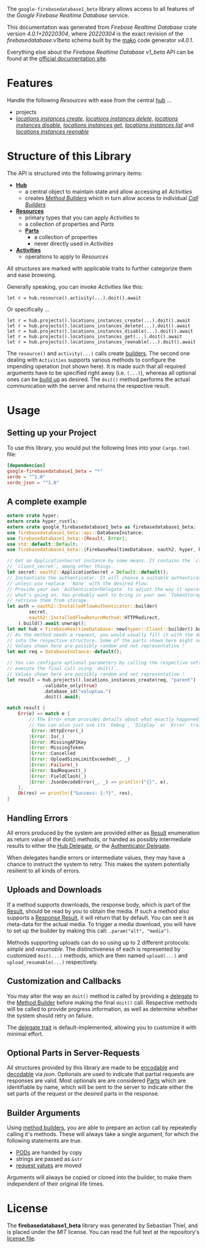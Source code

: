 <!---
DO NOT EDIT !
This file was generated automatically from 'src/generator/templates/api/README.md.mako'
DO NOT EDIT !
-->
The `google-firebasedatabase1_beta` library allows access to all features of the *Google Firebase Realtime Database* service.

This documentation was generated from *Firebase Realtime Database* crate version *4.0.1+20220304*, where *20220304* is the exact revision of the *firebasedatabase:v1beta* schema built by the [mako](http://www.makotemplates.org/) code generator *v4.0.1*.

Everything else about the *Firebase Realtime Database* *v1_beta* API can be found at the
[official documentation site](https://firebase.google.com/docs/reference/rest/database/database-management/rest/).
# Features

Handle the following *Resources* with ease from the central [hub](https://docs.rs/google-firebasedatabase1_beta/4.0.1+20220304/google_firebasedatabase1_beta/FirebaseRealtimeDatabase) ... 

* projects
 * [*locations instances create*](https://docs.rs/google-firebasedatabase1_beta/4.0.1+20220304/google_firebasedatabase1_beta/api::ProjectLocationInstanceCreateCall), [*locations instances delete*](https://docs.rs/google-firebasedatabase1_beta/4.0.1+20220304/google_firebasedatabase1_beta/api::ProjectLocationInstanceDeleteCall), [*locations instances disable*](https://docs.rs/google-firebasedatabase1_beta/4.0.1+20220304/google_firebasedatabase1_beta/api::ProjectLocationInstanceDisableCall), [*locations instances get*](https://docs.rs/google-firebasedatabase1_beta/4.0.1+20220304/google_firebasedatabase1_beta/api::ProjectLocationInstanceGetCall), [*locations instances list*](https://docs.rs/google-firebasedatabase1_beta/4.0.1+20220304/google_firebasedatabase1_beta/api::ProjectLocationInstanceListCall) and [*locations instances reenable*](https://docs.rs/google-firebasedatabase1_beta/4.0.1+20220304/google_firebasedatabase1_beta/api::ProjectLocationInstanceReenableCall)




# Structure of this Library

The API is structured into the following primary items:

* **[Hub](https://docs.rs/google-firebasedatabase1_beta/4.0.1+20220304/google_firebasedatabase1_beta/FirebaseRealtimeDatabase)**
    * a central object to maintain state and allow accessing all *Activities*
    * creates [*Method Builders*](https://docs.rs/google-firebasedatabase1_beta/4.0.1+20220304/google_firebasedatabase1_beta/client::MethodsBuilder) which in turn
      allow access to individual [*Call Builders*](https://docs.rs/google-firebasedatabase1_beta/4.0.1+20220304/google_firebasedatabase1_beta/client::CallBuilder)
* **[Resources](https://docs.rs/google-firebasedatabase1_beta/4.0.1+20220304/google_firebasedatabase1_beta/client::Resource)**
    * primary types that you can apply *Activities* to
    * a collection of properties and *Parts*
    * **[Parts](https://docs.rs/google-firebasedatabase1_beta/4.0.1+20220304/google_firebasedatabase1_beta/client::Part)**
        * a collection of properties
        * never directly used in *Activities*
* **[Activities](https://docs.rs/google-firebasedatabase1_beta/4.0.1+20220304/google_firebasedatabase1_beta/client::CallBuilder)**
    * operations to apply to *Resources*

All *structures* are marked with applicable traits to further categorize them and ease browsing.

Generally speaking, you can invoke *Activities* like this:

```Rust,ignore
let r = hub.resource().activity(...).doit().await
```

Or specifically ...

```ignore
let r = hub.projects().locations_instances_create(...).doit().await
let r = hub.projects().locations_instances_delete(...).doit().await
let r = hub.projects().locations_instances_disable(...).doit().await
let r = hub.projects().locations_instances_get(...).doit().await
let r = hub.projects().locations_instances_reenable(...).doit().await
```

The `resource()` and `activity(...)` calls create [builders][builder-pattern]. The second one dealing with `Activities` 
supports various methods to configure the impending operation (not shown here). It is made such that all required arguments have to be 
specified right away (i.e. `(...)`), whereas all optional ones can be [build up][builder-pattern] as desired.
The `doit()` method performs the actual communication with the server and returns the respective result.

# Usage

## Setting up your Project

To use this library, you would put the following lines into your `Cargo.toml` file:

```toml
[dependencies]
google-firebasedatabase1_beta = "*"
serde = "^1.0"
serde_json = "^1.0"
```

## A complete example

```Rust
extern crate hyper;
extern crate hyper_rustls;
extern crate google_firebasedatabase1_beta as firebasedatabase1_beta;
use firebasedatabase1_beta::api::DatabaseInstance;
use firebasedatabase1_beta::{Result, Error};
use std::default::Default;
use firebasedatabase1_beta::{FirebaseRealtimeDatabase, oauth2, hyper, hyper_rustls};

// Get an ApplicationSecret instance by some means. It contains the `client_id` and 
// `client_secret`, among other things.
let secret: oauth2::ApplicationSecret = Default::default();
// Instantiate the authenticator. It will choose a suitable authentication flow for you, 
// unless you replace  `None` with the desired Flow.
// Provide your own `AuthenticatorDelegate` to adjust the way it operates and get feedback about 
// what's going on. You probably want to bring in your own `TokenStorage` to persist tokens and
// retrieve them from storage.
let auth = oauth2::InstalledFlowAuthenticator::builder(
        secret,
        oauth2::InstalledFlowReturnMethod::HTTPRedirect,
    ).build().await.unwrap();
let mut hub = FirebaseRealtimeDatabase::new(hyper::Client::builder().build(hyper_rustls::HttpsConnectorBuilder::new().with_native_roots().https_or_http().enable_http1().enable_http2().build()), auth);
// As the method needs a request, you would usually fill it with the desired information
// into the respective structure. Some of the parts shown here might not be applicable !
// Values shown here are possibly random and not representative !
let mut req = DatabaseInstance::default();

// You can configure optional parameters by calling the respective setters at will, and
// execute the final call using `doit()`.
// Values shown here are possibly random and not representative !
let result = hub.projects().locations_instances_create(req, "parent")
             .validate_only(true)
             .database_id("voluptua.")
             .doit().await;

match result {
    Err(e) => match e {
        // The Error enum provides details about what exactly happened.
        // You can also just use its `Debug`, `Display` or `Error` traits
         Error::HttpError(_)
        |Error::Io(_)
        |Error::MissingAPIKey
        |Error::MissingToken
        |Error::Cancelled
        |Error::UploadSizeLimitExceeded(_, _)
        |Error::Failure(_)
        |Error::BadRequest(_)
        |Error::FieldClash(_)
        |Error::JsonDecodeError(_, _) => println!("{}", e),
    },
    Ok(res) => println!("Success: {:?}", res),
}

```
## Handling Errors

All errors produced by the system are provided either as [Result](https://docs.rs/google-firebasedatabase1_beta/4.0.1+20220304/google_firebasedatabase1_beta/client::Result) enumeration as return value of
the doit() methods, or handed as possibly intermediate results to either the 
[Hub Delegate](https://docs.rs/google-firebasedatabase1_beta/4.0.1+20220304/google_firebasedatabase1_beta/client::Delegate), or the [Authenticator Delegate](https://docs.rs/yup-oauth2/*/yup_oauth2/trait.AuthenticatorDelegate.html).

When delegates handle errors or intermediate values, they may have a chance to instruct the system to retry. This 
makes the system potentially resilient to all kinds of errors.

## Uploads and Downloads
If a method supports downloads, the response body, which is part of the [Result](https://docs.rs/google-firebasedatabase1_beta/4.0.1+20220304/google_firebasedatabase1_beta/client::Result), should be
read by you to obtain the media.
If such a method also supports a [Response Result](https://docs.rs/google-firebasedatabase1_beta/4.0.1+20220304/google_firebasedatabase1_beta/client::ResponseResult), it will return that by default.
You can see it as meta-data for the actual media. To trigger a media download, you will have to set up the builder by making
this call: `.param("alt", "media")`.

Methods supporting uploads can do so using up to 2 different protocols: 
*simple* and *resumable*. The distinctiveness of each is represented by customized 
`doit(...)` methods, which are then named `upload(...)` and `upload_resumable(...)` respectively.

## Customization and Callbacks

You may alter the way an `doit()` method is called by providing a [delegate](https://docs.rs/google-firebasedatabase1_beta/4.0.1+20220304/google_firebasedatabase1_beta/client::Delegate) to the 
[Method Builder](https://docs.rs/google-firebasedatabase1_beta/4.0.1+20220304/google_firebasedatabase1_beta/client::CallBuilder) before making the final `doit()` call. 
Respective methods will be called to provide progress information, as well as determine whether the system should 
retry on failure.

The [delegate trait](https://docs.rs/google-firebasedatabase1_beta/4.0.1+20220304/google_firebasedatabase1_beta/client::Delegate) is default-implemented, allowing you to customize it with minimal effort.

## Optional Parts in Server-Requests

All structures provided by this library are made to be [encodable](https://docs.rs/google-firebasedatabase1_beta/4.0.1+20220304/google_firebasedatabase1_beta/client::RequestValue) and 
[decodable](https://docs.rs/google-firebasedatabase1_beta/4.0.1+20220304/google_firebasedatabase1_beta/client::ResponseResult) via *json*. Optionals are used to indicate that partial requests are responses 
are valid.
Most optionals are are considered [Parts](https://docs.rs/google-firebasedatabase1_beta/4.0.1+20220304/google_firebasedatabase1_beta/client::Part) which are identifiable by name, which will be sent to 
the server to indicate either the set parts of the request or the desired parts in the response.

## Builder Arguments

Using [method builders](https://docs.rs/google-firebasedatabase1_beta/4.0.1+20220304/google_firebasedatabase1_beta/client::CallBuilder), you are able to prepare an action call by repeatedly calling it's methods.
These will always take a single argument, for which the following statements are true.

* [PODs][wiki-pod] are handed by copy
* strings are passed as `&str`
* [request values](https://docs.rs/google-firebasedatabase1_beta/4.0.1+20220304/google_firebasedatabase1_beta/client::RequestValue) are moved

Arguments will always be copied or cloned into the builder, to make them independent of their original life times.

[wiki-pod]: http://en.wikipedia.org/wiki/Plain_old_data_structure
[builder-pattern]: http://en.wikipedia.org/wiki/Builder_pattern
[google-go-api]: https://github.com/google/google-api-go-client

# License
The **firebasedatabase1_beta** library was generated by Sebastian Thiel, and is placed 
under the *MIT* license.
You can read the full text at the repository's [license file][repo-license].

[repo-license]: https://github.com/Byron/google-apis-rsblob/main/LICENSE.md

